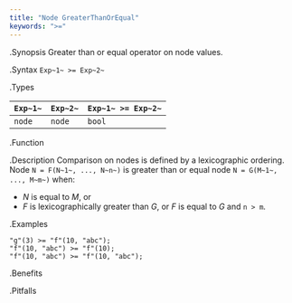 ```yaml
---
title: "Node GreaterThanOrEqual"
keywords: ">="
---
```


.Synopsis
Greater than or equal operator on node values.

.Syntax
`Exp~1~ >= Exp~2~`

.Types

| `Exp~1~` |  `Exp~2~` | `Exp~1~ >= Exp~2~`  |
| --- | --- | --- |
| `node`    |  `node`    | `bool`                |


.Function

.Description
Comparison on nodes is defined by a lexicographic ordering. Node `N = F(N~1~, ..., N~n~)` is greater than or equal node 
`N = G(M~1~, ..., M~m~)` when:
*  _N_ is equal to _M_, or
*  _F_ is lexicographically greater than _G_, or _F_ is equal to _G_ and `n > m`.

.Examples
```rascal-shell
"g"(3) >= "f"(10, "abc");
"f"(10, "abc") >= "f"(10);
"f"(10, "abc") >= "f"(10, "abc");
```

.Benefits

.Pitfalls

